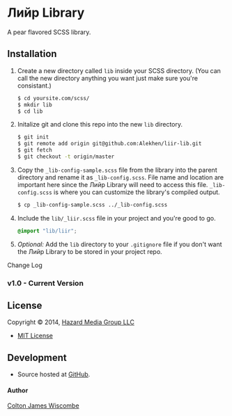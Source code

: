 Лийр Library
============
A pear flavored SCSS library.

Installation
------------
1. Create a new directory called `lib` inside your SCSS directory.  (You can call the new directory anything you want just make sure you're consistant.)

	```bash
	$ cd yoursite.com/scss/
	$ mkdir lib
	$ cd lib
	```

2. Initalize git and clone this repo into the new `lib` directory.

	```bash
	$ git init
	$ git remote add origin git@github.com:Alekhen/liir-lib.git
	$ git fetch
	$ git checkout -t origin/master
	```

3. Copy the `_lib-config-sample.scss` file from the library into the parent directory and rename it as `_lib-config.scss`.  File name and location are important here since the Лийр Library will need to access this file.  `_lib-config.scss` is where you can customize the library's compiled output.

	```bash
	$ cp _lib-config-sample.scss ../_lib-config.scss
	```

4. Include the `lib/_liir.scss` file in your project and you're good to go.

	```scss
	@import "lib/liir";
	```

5. _Optional:_ Add the `lib` directory to your `.gitignore` file if you don't want the Лийр Library to be stored in your project repo.


Change Log
### v1.0 - Current Version


License
-------
Copyright © 2014, [Hazard Media Group LLC](http://hazardmediagroup.com)

* [MIT License](https://github.com/Alekhen/intoor/blob/master/LICENSE)


Development
-----------
* Source hosted at [GitHub](https://github.com/Alekhen/liir-lib).

#### Author
[Colton James Wiscombe](http://coltonjameswiscombe.com)